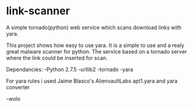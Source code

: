 link-scanner
============

A simple tornado(python) web service which scans download links with yara.

This project shows how easy to use yara. It is a simple to use and a realy great malware scanner for python.
The service based on a tornado server where the link could be inserted for scan.

Dependancies:
-Python 2.7.5
-urllib2
-tornado
-yara

For yara rules i used Jaime Blasco's AlienvaultLabs apt1.yara and yara converter

-wolo
